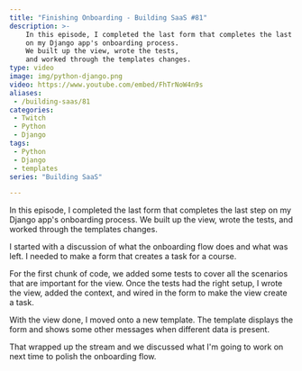 ```yaml
---
title: "Finishing Onboarding - Building SaaS #81"
description: >-
    In this episode, I completed the last form that completes the last step
    on my Django app's onboarding process.
    We built up the view, wrote the tests,
    and worked through the templates changes.
type: video
image: img/python-django.png
video: https://www.youtube.com/embed/FhTrNoW4n9s
aliases:
 - /building-saas/81
categories:
 - Twitch
 - Python
 - Django
tags:
 - Python
 - Django
 - templates
series: "Building SaaS"

---
```


In this episode, I completed the last form that completes the last step
on my Django app's onboarding process.
We built up the view, wrote the tests,
and worked through the templates changes.

I started with a discussion
of what the onboarding flow does
and what was left.
I needed to make a form
that creates a task for a course.

For the first chunk of code,
we added some tests
to cover all the scenarios
that are important
for the view.
Once the tests had the right setup,
I wrote the view,
added the context,
and wired in the form
to make the view create a task.

With the view done,
I moved onto a new template.
The template displays the form
and shows some other messages
when different data is present.

That wrapped up the stream
and we discussed what I'm going
to work on next time
to polish the onboarding flow.
